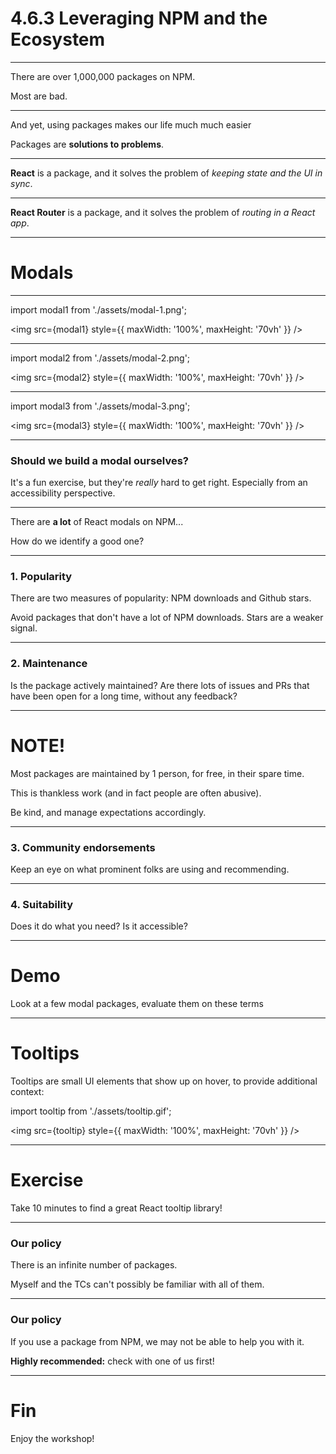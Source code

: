 # 4.6.3 Leveraging NPM and the Ecosystem

---

There are over 1,000,000 packages on NPM.

Most are bad.

---

And yet, using packages makes our life much much easier

Packages are **solutions to problems**.

---

**React** is a package, and it solves the problem of _keeping state and the UI in sync_.

---

**React Router** is a package, and it solves the problem of _routing in a React app_.

---

# Modals

---

import modal1 from './assets/modal-1.png';

<img src={modal1} style={{ maxWidth: '100%', maxHeight: '70vh' }} />

---

import modal2 from './assets/modal-2.png';

<img src={modal2} style={{ maxWidth: '100%', maxHeight: '70vh' }} />

---

import modal3 from './assets/modal-3.png';

<img src={modal3} style={{ maxWidth: '100%', maxHeight: '70vh' }} />

---

### Should we build a modal ourselves?

It's a fun exercise, but they're _really_ hard to get right. Especially from an accessibility perspective.

---

There are **a lot** of React modals on NPM...

How do we identify a good one?

---

### 1. Popularity

There are two measures of popularity: NPM downloads and Github stars.

Avoid packages that don't have a lot of NPM downloads. Stars are a weaker signal.

---

### 2. Maintenance

Is the package actively maintained? Are there lots of issues and PRs that have been open for a long time, without any feedback?

---

# NOTE!

Most packages are maintained by 1 person, for free, in their spare time.

This is thankless work (and in fact people are often abusive).

Be kind, and manage expectations accordingly.

---

### 3. Community endorsements

Keep an eye on what prominent folks are using and recommending.

---

### 4. Suitability

Does it do what you need? Is it accessible?

---

# Demo

Look at a few modal packages, evaluate them on these terms

---

# Tooltips

Tooltips are small UI elements that show up on hover, to provide additional context:

import tooltip from './assets/tooltip.gif';

<img src={tooltip} style={{ maxWidth: '100%', maxHeight: '70vh' }} />

---

# Exercise

Take 10 minutes to find a great React tooltip library!

---

### Our policy

There is an infinite number of packages.

Myself and the TCs can't possibly be familiar with all of them.

---

### Our policy

If you use a package from NPM, we may not be able to help you with it.

**Highly recommended:** check with one of us first!

---

# Fin

Enjoy the workshop!
